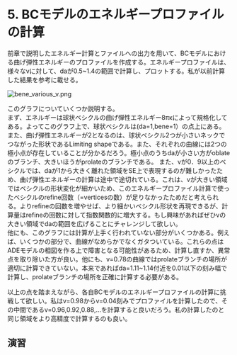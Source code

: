 # 5. BCモデルのエネルギープロファイルの計算
前章で説明したエネルギー計算とファイルへの出力を用いて、BCモデルにおける曲げ弾性エネルギーのプロファイルを作成する。エネルギープロファイルは、様々なvに対して、daが0.5~1.4の範囲で計算し、プロットする。私が以前計算した結果を参考に載せる。

![bene_various_v.png](https://github.com/TakJim/SurfaceEvolver/blob/master/BCenergy/bene_various_v.png "図5-1")

このグラフについていくつか説明する。  
まず、エネルギーは球状ベシクルの曲げ弾性エネルギー8πκによって規格化してある。よってこのグラフ上で、球状ベシクルは(da=1,bene=1）の点上にある。 また、曲げ弾性エネルギーが2となるのは、球状ベシクル2つが小さいネックでつながった形状であるLimiting shapeである。また、それぞれの曲線には2つの極小点が存在していることが分かるだろう。極小点のうちdaが小さい方がoblateのブランチ、大きいほうがprolateのブランチである。
また、vが0．9以上のベシクルでは、daが1から大きく離れた領域をSE上で表現するのが難しかったため、曲げ弾性エネルギーの計算は途中で途切れている。これは、vが大きい領域ではベシクルの形状変化が細かいため、このエネルギープロファイル計算で使ったベシクルのrefine回数（=verticesの数）が足りなかったためだと考えられる。よりrefineの回数を増やせば、より細かいベシクル形状を再現できるが、計算量はrefineの回数に対して指数関数的に増大する。もし興味があればぜひvの大きい領域でdaの範囲を広げることにチャレンジして欲しい。  
他にも、このグラフには計算が上手く行われていない部分がいくつかある。例えば、いくつかの部分で、曲線がなめらかでなくガタついている。これらの点はADEモデルの相図を作る上で障害となる可能性があるため、計算し直すか、異常点を取り除いた方が良い。他にも、v=0.78の曲線ではprolateブランチの場所が適切に計算できていない。本来であればda=1.11~1.14付近を0.01以下の刻み幅で計算し、prolateブランチの場所を正確に計算する必要がある。  

以上の点を踏まえながら、各自BCモデルのエネルギープロファイルの計算に挑戦して欲しい。私はv=0.98からv=0.04刻みでプロファイルを計算したので、その中間であるv=0.96,0.92,0.88,...を計算すると良いだろう。私の計算したのと同じ領域をより高精度で計算するのも良い。

## 演習
